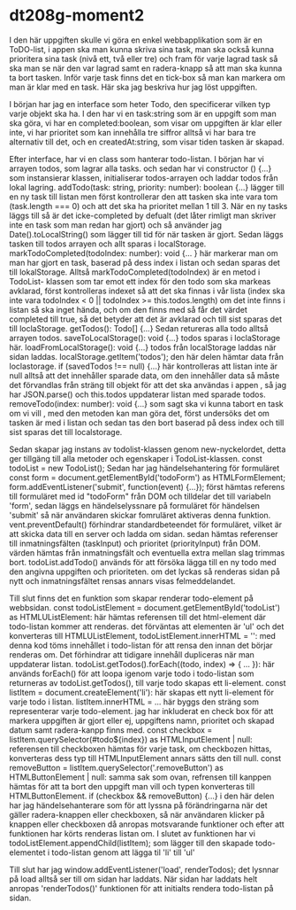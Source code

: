# dt208g-moment2
I den här uppgiften skulle vi göra en enkel webbapplikation som är en ToDO-list, i appen ska man kunna skriva sina task, man ska också kunna prioritera sina task (nivå ett, två eller tre) och fram för varje lagrad task så ska man se när den var lagrad samt en radera-knapp så att man ska kunna ta bort tasken. Inför varje task finns det en tick-box så man kan markera om man är klar med en task. Här ska jag beskriva hur jag löst uppgiften.

I början har jag en interface som heter Todo, den specificerar vilken typ varje objekt ska ha. I den har vi en task:string som är en uppgift som man ska göra, vi har en completed:boolean, som visar om uppgiften är klar eller inte, vi har prioritet som kan innehålla tre siffror alltså vi har bara tre alternativ till det, och en createdAt:string, som visar tiden tasken är skapad. 

Efter interface, har vi en class som hanterar todo-listan. I början har vi arrayen todos, som lagrar alla tasks. och sedan har vi constructor () {...} som instansierar klassen, initialiserar todos-arrayen och laddar todos från lokal lagring.     addTodo(task: string, priority: number): boolean {...} lägger till en ny task till listan men först kontrollerar den att tasken ska inte vara tom (task.length === 0) och att det ska ha prioritet mellan 1 till 3. När en ny tasks läggs till så är det icke-completed by defualt (det låter rimligt man skriver inte en task som man redan har gjort) och så använder jag Date().toLocalString() som lägger till tid för när tasken är gjort. Sedan läggs tasken till todos arrayen och allt sparas i localStorage.
markTodoCompleted(todoIndex: number): void {... } här markerar man om man har gjort en task, baserad på dess index i listan och sedan sparas det till lokalStorage. Alltså markTodoCompleted(todoIndex) är en metod i TodoList- klassen som tar emot ett index för den todo som ska markeas avklarad, först kontrolleras indexet så att det ska finnas i vår lista (index ska inte vara todoIndex < 0 || todoIndex >= this.todos.length) om det inte finns i listan så ska inget hända, och om den finns med så får det värdet completed till true, så det betyder att det är avklarad och till sist sparas det till loclaStorage. 
getTodos(): Todo[] {...} Sedan retureras alla todo alltså arrayen todos. 
saveToLocalStorage(): void {...} todos sparas i loclaStorage här.
loadFromLocalStorage(): void {...} todos från localStorage laddas när sidan laddas. localStorage.getItem('todos'); den här delen hämtar data från loclastorage. if (savedTodos !== null) {...} här kontrolleras att listan inte är null alltså att det innehåller sparade data, om den innehåller data så måste det förvandlas från sträng till objekt för att det ska användas i appen , så jag har JSON.parse() och this.todos uppdaterar listan med sparade todos. 
removeTodo(index: number): void {...} som sagt ska vi kunna tabort en task om vi vill , med den metoden kan man göra det, först undersöks det om tasken är med i listan och sedan tas den bort baserad på dess index och till sist sparas det till localstorage. 

Sedan skapar jag instans av todolist-klassen genom new-nyckelordet, detta ger tillgäng till alla metoder och egenskaper i TodoList-klassen. const todoList = new TodoList();
Sedan har jag händelsehantering för formuläret 
const form = document.getElementById('todoForm') as HTMLFormElement;
form.addEventListener('submit', function(event) {...}); först hämtas referens till formuläret med id "todoForm" från DOM och tilldelar det till variabeln 'form', sedan läggs en händelselyssnare på formuläret för händelsen 'submit' så när användaren skickar fomruläret aktiveras denna funktion. 
vent.preventDefault() förhindrar standardbeteendet för formuläret, vilket är att skicka data till en server och ladda om sidan. 
sedan hämtas referenser till inmatningsfälten (taskInput) och prioritet (priorityInput) från DOM.
värden hämtas från inmatningsfält och eventuella extra mellan slag trimmas bort. 
todoList.addTodo() används för att försöka lägga till en ny todo med den angivna uppgiften och prioriteten. om det lyckas så renderas sidan på nytt och inmatningsfältet rensas annars visas felmeddelandet. 

Till slut finns det en funktion som skapar renderar todo-element på webbsidan. 
const todoListElement = document.getElementById('todoList') as HTMLUListElement: här hämtas referensen till det html-element där todo-listan kommer att renderas. det förväntas att elementen är 'ul' och det konverteras till HTMLUListElement,
todoListElement.innerHTML = '': med denna kod töms innehållet i todo-listan för att rensa den innan det börjar renderas om.  Det förhindrar att tidigare innehåll dupliceras när man uppdaterar listan. 
todoList.getTodos().forEach((todo, index) => { ... }): här används forEach() för att loopa igenom varje todo i todo-listan som returneras av todoList.getTodos(), till varje todo skapas ett li-element.
const listItem = document.createElement('li'): här skapas ett nytt li-element för varje todo i listan.
listItem.innerHTML = ... här byggs den sträng som representerar varje todo-element. jag har inkluderat en check box för att markera uppgiften är gjort eller ej, uppgiftens namn, prioritet och skapad datum samt radera-kanpp finns med. 
const checkbox = listItem.querySelector(#todo${index}) as HTMLInputElement | null: referensen till checkboxen hämtas för varje task, om checkbozen hittas, konverteras dess typ till HTMLInputElement annars sätts den till null.
const removeButton = listItem.querySelector('.removeButton') as HTMLButtonElement | null: samma sak som ovan, refrensen till kanppen hämtas för att ta bort den uppgift man vill och typen konverteras till HTMLButtonElement.
if (checkbox && removeButton) {...} i den här delen har jag händelsehanterare som för att lyssna på förändringarna när det gäller radera-knappen eller checkboxen, så när användaren klicker på knappen eller checkboxen då anropas motsvarande funktioner och efter att funktionen har körts renderas listan om.
I slutet av funktionen har vi todoListElement.appendChild(listItem); som lägger till den skapade todo-elementet i todo-listan genom att lägga til 'li' till 'ul'

Till slut har jag window.addEventListener('load', renderTodos);  det lysnnar på load alltså ser till om sidan har laddats. När sidan har laddats helt anropas 'renderTodos()' funktionen för att initialts rendera todo-listan på sidan. 


